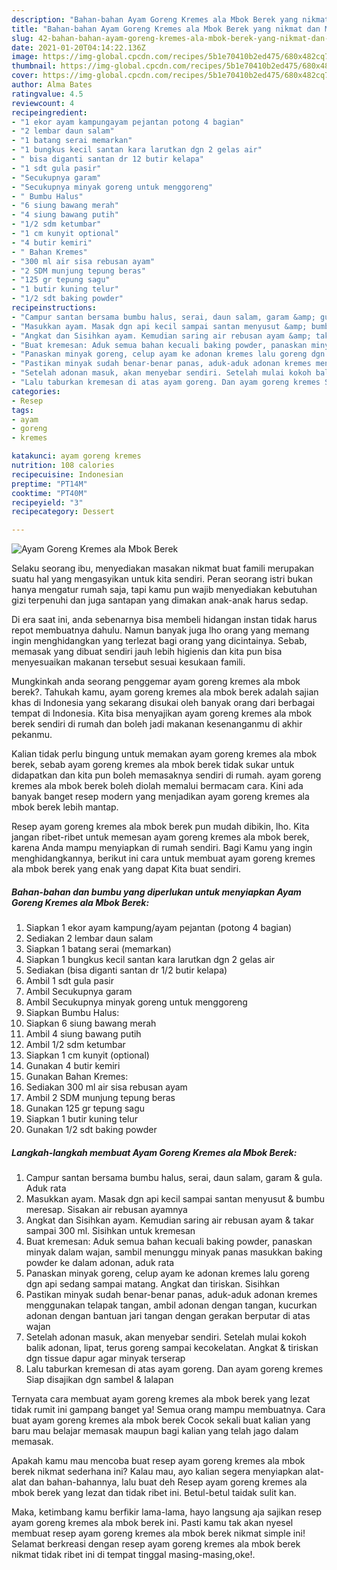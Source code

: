 ```yaml
---
description: "Bahan-bahan Ayam Goreng Kremes ala Mbok Berek yang nikmat dan Mudah Dibuat"
title: "Bahan-bahan Ayam Goreng Kremes ala Mbok Berek yang nikmat dan Mudah Dibuat"
slug: 42-bahan-bahan-ayam-goreng-kremes-ala-mbok-berek-yang-nikmat-dan-mudah-dibuat
date: 2021-01-20T04:14:22.136Z
image: https://img-global.cpcdn.com/recipes/5b1e70410b2ed475/680x482cq70/ayam-goreng-kremes-ala-mbok-berek-foto-resep-utama.jpg
thumbnail: https://img-global.cpcdn.com/recipes/5b1e70410b2ed475/680x482cq70/ayam-goreng-kremes-ala-mbok-berek-foto-resep-utama.jpg
cover: https://img-global.cpcdn.com/recipes/5b1e70410b2ed475/680x482cq70/ayam-goreng-kremes-ala-mbok-berek-foto-resep-utama.jpg
author: Alma Bates
ratingvalue: 4.5
reviewcount: 4
recipeingredient:
- "1 ekor ayam kampungayam pejantan potong 4 bagian"
- "2 lembar daun salam"
- "1 batang serai memarkan"
- "1 bungkus kecil santan kara larutkan dgn 2 gelas air"
- " bisa diganti santan dr 12 butir kelapa"
- "1 sdt gula pasir"
- "Secukupnya garam"
- "Secukupnya minyak goreng untuk menggoreng"
- " Bumbu Halus"
- "6 siung bawang merah"
- "4 siung bawang putih"
- "1/2 sdm ketumbar"
- "1 cm kunyit optional"
- "4 butir kemiri"
- " Bahan Kremes"
- "300 ml air sisa rebusan ayam"
- "2 SDM munjung tepung beras"
- "125 gr tepung sagu"
- "1 butir kuning telur"
- "1/2 sdt baking powder"
recipeinstructions:
- "Campur santan bersama bumbu halus, serai, daun salam, garam &amp; gula. Aduk rata"
- "Masukkan ayam. Masak dgn api kecil sampai santan menyusut &amp; bumbu meresap. Sisakan air rebusan ayamnya"
- "Angkat dan Sisihkan ayam. Kemudian saring air rebusan ayam &amp; takar sampai 300 ml. Sisihkan untuk kremesan"
- "Buat kremesan: Aduk semua bahan kecuali baking powder, panaskan minyak dalam wajan, sambil menunggu minyak panas masukkan baking powder ke dalam adonan, aduk rata"
- "Panaskan minyak goreng, celup ayam ke adonan kremes lalu goreng dgn api sedang sampai matang. Angkat dan tiriskan. Sisihkan"
- "Pastikan minyak sudah benar-benar panas, aduk-aduk adonan kremes menggunakan telapak tangan, ambil adonan dengan tangan, kucurkan adonan dengan bantuan jari tangan dengan gerakan berputar di atas wajan"
- "Setelah adonan masuk, akan menyebar sendiri. Setelah mulai kokoh balik adonan, lipat, terus goreng sampai kecokelatan. Angkat &amp; tiriskan dgn tissue dapur agar minyak terserap"
- "Lalu taburkan kremesan di atas ayam goreng. Dan ayam goreng kremes Siap disajikan dgn sambel &amp; lalapan"
categories:
- Resep
tags:
- ayam
- goreng
- kremes

katakunci: ayam goreng kremes 
nutrition: 108 calories
recipecuisine: Indonesian
preptime: "PT14M"
cooktime: "PT40M"
recipeyield: "3"
recipecategory: Dessert

---
```



![Ayam Goreng Kremes ala Mbok Berek](https://img-global.cpcdn.com/recipes/5b1e70410b2ed475/680x482cq70/ayam-goreng-kremes-ala-mbok-berek-foto-resep-utama.jpg)

Selaku seorang ibu, menyediakan masakan nikmat buat famili merupakan suatu hal yang mengasyikan untuk kita sendiri. Peran seorang istri bukan hanya mengatur rumah saja, tapi kamu pun wajib menyediakan kebutuhan gizi terpenuhi dan juga santapan yang dimakan anak-anak harus sedap.

Di era  saat ini, anda sebenarnya bisa membeli hidangan instan tidak harus repot membuatnya dahulu. Namun banyak juga lho orang yang memang ingin menghidangkan yang terlezat bagi orang yang dicintainya. Sebab, memasak yang dibuat sendiri jauh lebih higienis dan kita pun bisa menyesuaikan makanan tersebut sesuai kesukaan famili. 



Mungkinkah anda seorang penggemar ayam goreng kremes ala mbok berek?. Tahukah kamu, ayam goreng kremes ala mbok berek adalah sajian khas di Indonesia yang sekarang disukai oleh banyak orang dari berbagai tempat di Indonesia. Kita bisa menyajikan ayam goreng kremes ala mbok berek sendiri di rumah dan boleh jadi makanan kesenanganmu di akhir pekanmu.

Kalian tidak perlu bingung untuk memakan ayam goreng kremes ala mbok berek, sebab ayam goreng kremes ala mbok berek tidak sukar untuk didapatkan dan kita pun boleh memasaknya sendiri di rumah. ayam goreng kremes ala mbok berek boleh diolah memalui bermacam cara. Kini ada banyak banget resep modern yang menjadikan ayam goreng kremes ala mbok berek lebih mantap.

Resep ayam goreng kremes ala mbok berek pun mudah dibikin, lho. Kita jangan ribet-ribet untuk memesan ayam goreng kremes ala mbok berek, karena Anda mampu menyiapkan di rumah sendiri. Bagi Kamu yang ingin menghidangkannya, berikut ini cara untuk membuat ayam goreng kremes ala mbok berek yang enak yang dapat Kita buat sendiri.

<!--inarticleads1-->

##### Bahan-bahan dan bumbu yang diperlukan untuk menyiapkan Ayam Goreng Kremes ala Mbok Berek:

1. Siapkan 1 ekor ayam kampung/ayam pejantan (potong 4 bagian)
1. Sediakan 2 lembar daun salam
1. Siapkan 1 batang serai (memarkan)
1. Siapkan 1 bungkus kecil santan kara larutkan dgn 2 gelas air
1. Sediakan  (bisa diganti santan dr 1/2 butir kelapa)
1. Ambil 1 sdt gula pasir
1. Ambil Secukupnya garam
1. Ambil Secukupnya minyak goreng untuk menggoreng
1. Siapkan  Bumbu Halus:
1. Siapkan 6 siung bawang merah
1. Ambil 4 siung bawang putih
1. Ambil 1/2 sdm ketumbar
1. Siapkan 1 cm kunyit (optional)
1. Gunakan 4 butir kemiri
1. Gunakan  Bahan Kremes:
1. Sediakan 300 ml air sisa rebusan ayam
1. Ambil 2 SDM munjung tepung beras
1. Gunakan 125 gr tepung sagu
1. Siapkan 1 butir kuning telur
1. Gunakan 1/2 sdt baking powder




<!--inarticleads2-->

##### Langkah-langkah membuat Ayam Goreng Kremes ala Mbok Berek:

1. Campur santan bersama bumbu halus, serai, daun salam, garam &amp; gula. Aduk rata
1. Masukkan ayam. Masak dgn api kecil sampai santan menyusut &amp; bumbu meresap. Sisakan air rebusan ayamnya
1. Angkat dan Sisihkan ayam. Kemudian saring air rebusan ayam &amp; takar sampai 300 ml. Sisihkan untuk kremesan
1. Buat kremesan: Aduk semua bahan kecuali baking powder, panaskan minyak dalam wajan, sambil menunggu minyak panas masukkan baking powder ke dalam adonan, aduk rata
1. Panaskan minyak goreng, celup ayam ke adonan kremes lalu goreng dgn api sedang sampai matang. Angkat dan tiriskan. Sisihkan
1. Pastikan minyak sudah benar-benar panas, aduk-aduk adonan kremes menggunakan telapak tangan, ambil adonan dengan tangan, kucurkan adonan dengan bantuan jari tangan dengan gerakan berputar di atas wajan
1. Setelah adonan masuk, akan menyebar sendiri. Setelah mulai kokoh balik adonan, lipat, terus goreng sampai kecokelatan. Angkat &amp; tiriskan dgn tissue dapur agar minyak terserap
1. Lalu taburkan kremesan di atas ayam goreng. Dan ayam goreng kremes Siap disajikan dgn sambel &amp; lalapan




Ternyata cara membuat ayam goreng kremes ala mbok berek yang lezat tidak rumit ini gampang banget ya! Semua orang mampu membuatnya. Cara buat ayam goreng kremes ala mbok berek Cocok sekali buat kalian yang baru mau belajar memasak maupun bagi kalian yang telah jago dalam memasak.

Apakah kamu mau mencoba buat resep ayam goreng kremes ala mbok berek nikmat sederhana ini? Kalau mau, ayo kalian segera menyiapkan alat-alat dan bahan-bahannya, lalu buat deh Resep ayam goreng kremes ala mbok berek yang lezat dan tidak ribet ini. Betul-betul taidak sulit kan. 

Maka, ketimbang kamu berfikir lama-lama, hayo langsung aja sajikan resep ayam goreng kremes ala mbok berek ini. Pasti kamu tak akan nyesel membuat resep ayam goreng kremes ala mbok berek nikmat simple ini! Selamat berkreasi dengan resep ayam goreng kremes ala mbok berek nikmat tidak ribet ini di tempat tinggal masing-masing,oke!.

